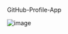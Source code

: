 GitHub-Profile-App

![image](https://github.com/SF-SHARIF/GitHub-Profile-App/assets/144459710/8d1b5503-c6c7-4363-a517-1b2f85ef5f71)
